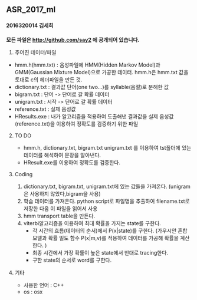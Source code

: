 ## ASR_2017_ml 

#### 2016320014 김세희

**모든 파일은 http://github.com/say2 에 공개되어 있습니다.**



1. 주어진 데이터/파일

* hmm.h(hmm.txt) : 음성파일에 HMM(Hidden Markov Model)과 GMM(Gaussian Mixture Model)으로 가공한 데이터. hmm.h은 hmm.txt 값을 토대로 c의 헤더파일을 만든 것.
* dictionary.txt : 결과값 단어(one two…)를 syllable(음절)로 분해한 값
* bigram.txt : 단어 -> 단어로 갈 확률 데이터
* unigram.txt : 시작 -> 단어로 갈 확률 데이터
* reference.txt : 실제 음성값
* HResults.exe : 내가 알고리즘을 적용하여 도출해낸 결과값을 실제 음성값(reference.txt)을 이용하여 정확도를 검증하기 위한 파일



2. TO DO
   * hmm.h, dictionary.txt, bigram.txt unigram.txt 를 이용하여 tst폴더에 있는 데이터를 해석하여 문장을 알아낸다. 
   * HResult.exe를 이용하여 정확도를 검증한다.



3. Coding

   1. dictionary.txt, bigram.txt, unigram.txt에 있는 값들을 가져온다. (unigram은 사용하지 않았다,bigram을 사용)
   2. 학습 데이터를 가져온다. python script로 파일명을 추출하여 filename.txt로 저장한 다음 이 파일을 읽어서 사용
   3. ​hmm transport table을 만든다.
   4. viterbi알고리즘을 이용하여 최대 확률을 가지는 state를 구한다.
      - 각 시간의 흐름(데이터의 순서)에서 P(x|state)를 구한다. (가우시안 혼합모델과 확률 밀도 함수 P(x|m,v)를 적용하여 데이터를 가공해 확률을 계산한다. )
      - 최종 시간에서 가장 확률이 높은 state에서 반대로 tracing한다.
      - 구한 state의 순서로 word를 구한다. 

4. 기타

   - 사용한 언어 : C++
   - os : osx

   ​







